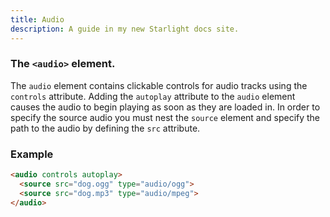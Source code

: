 ```yaml
---
title: Audio
description: A guide in my new Starlight docs site.
---
```

### The `<audio>` element.
The `audio` element contains clickable controls for audio tracks using the `controls` attribute. Adding the `autoplay` attribute to the `audio` element causes the audio to begin playing as soon as they are loaded in. In order to specify the source audio you must nest the `source` element and specify the path to the audio by defining the `src` attribute.

### Example
```html
<audio controls autoplay>
  <source src="dog.ogg" type="audio/ogg">
  <source src="dog.mp3" type="audio/mpeg">
</audio>
```